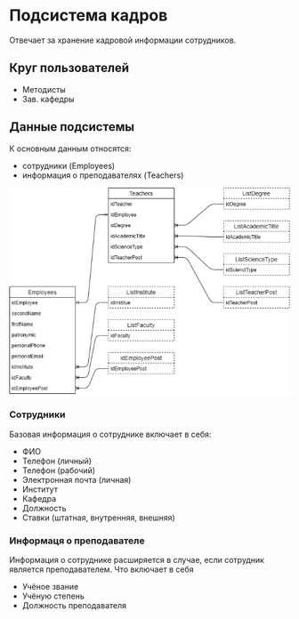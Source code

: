 # Подсистема кадров

Отвечает за хранение кадровой информации сотрудников.

## Круг пользователей

* Методисты
* Зав. кафедры

## Данные подсистемы

К основным данным относятся:

- сотрудники (Employees)
- информация о преподавателях (Teachers)

![](../../media/Диаграммы_базы_данных/Основные/Подсистема_кадров.png)

### Сотрудники

Базовая информация о сотруднике включает в себя:

- ФИО
- Телефон (личный)
- Телефон (рабочий)
- Электронная почта (личная)
- Институт
- Кафедра
- Должность
- Ставки (штатная, внутренняя, внешняя)

### Информаця о преподавателе

Информация о сотруднике расширяется в случае, если сотрудник является преподавателем. Что включает в себя

- Учёное звание
- Учёную степень
- Должность преподавателя





